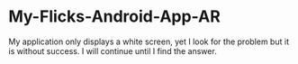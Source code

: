 # My-Flicks-Android-App-AR
My application only displays a white screen, 
yet I look for the problem but it is without success. 
I will continue until I find the answer.
